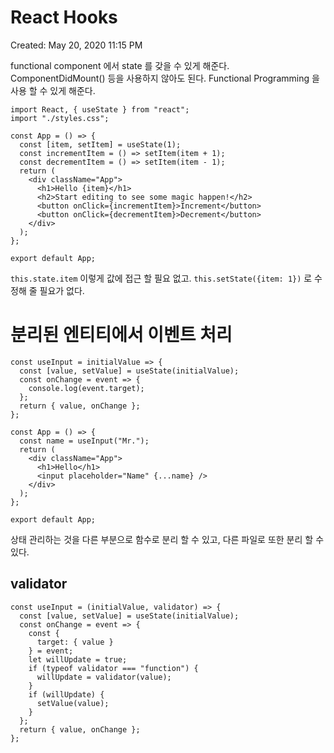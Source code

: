 # React Hooks

Created: May 20, 2020 11:15 PM

functional component 에서 state 를 갖을 수 있게 해준다. ComponentDidMount() 등을 사용하지 않아도 된다. Functional Programming 을 사용 할 수 있게 해준다.

```tsx
import React, { useState } from "react";
import "./styles.css";

const App = () => {
  const [item, setItem] = useState(1);
  const incrementItem = () => setItem(item + 1);
  const decrementItem = () => setItem(item - 1);
  return (
    <div className="App">
      <h1>Hello {item}</h1>
      <h2>Start editing to see some magic happen!</h2>
      <button onClick={incrementItem}>Increment</button>
      <button onClick={decrementItem}>Decrement</button>
    </div>
  );
};

export default App;
```

`this.state.item` 이렇게 값에 접근 할 필요 없고. `this.setState({item: 1})` 로 수정해 줄 필요가 없다.

# 분리된 엔티티에서 이벤트 처리

```tsx
const useInput = initialValue => {
  const [value, setValue] = useState(initialValue);
  const onChange = event => {
    console.log(event.target);
  };
  return { value, onChange };
};

const App = () => {
  const name = useInput("Mr.");
  return (
    <div className="App">
      <h1>Hello</h1>
      <input placeholder="Name" {...name} />
    </div>
  );
};

export default App;
```

상태 관리하는 것을 다른 부분으로 함수로 분리 할 수 있고, 다른 파일로 또한 분리 할 수 있다.

## validator

```tsx
const useInput = (initialValue, validator) => {
  const [value, setValue] = useState(initialValue);
  const onChange = event => {
    const {
      target: { value }
    } = event;
    let willUpdate = true;
    if (typeof validator === "function") {
      willUpdate = validator(value);
    }
    if (willUpdate) {
      setValue(value);
    }
  };
  return { value, onChange };
};
```
